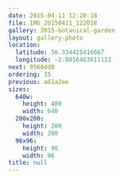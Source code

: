 ```yaml
---
date: 2015-04-11 12:20:18
file: IMG_20150411_122018
gallery: 2015-botanical-garden
layout: gallery-photo
location:
  latitude: 56.334415416667
  longitude: -2.8056463611111
next: 9560dd0
ordering: 15
previous: a61a2ee
sizes:
  640w:
    height: 480
    width: 640
  200x200:
    height: 200
    width: 200
  96x96:
    height: 96
    width: 96
title: null
---
```


